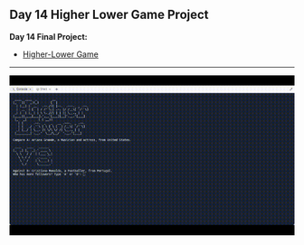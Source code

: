 ## Day 14 Higher Lower Game Project

**Day 14 Final Project:**

- [Higher-Lower Game](https://replit.com/@supercodr/higher-lower)

---

![](higher-lower-game.gif)